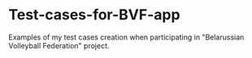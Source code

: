 # Test-cases-for-BVF-app
Examples of my test cases creation when participating in "Belarussian Volleyball Federation" project.
